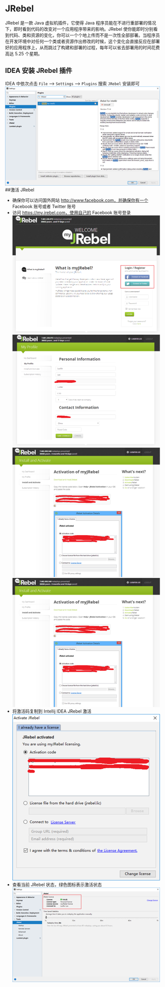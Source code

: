 # JRebel
JRebel 是一款 Java 虚拟机插件，它使得 Java 程序员能在不进行重部署的情况下，即时看到代码的改变对一个应用程序带来的影响。JRebel 使你能即时分别看到代码、类和资源的变化，你可以一个个地上传而不是一次性全部部署。当程序员在开发环境中对任何一个类或者资源作出修改的时候，这个变化会直接反应在部署好的应用程序上，从而跳过了构建和部署的过程，每年可以省去部署用的时间花费高达 5.25 个星期。

## IDEA 安装 JRebel 插件
IDEA 中依次点击 `File` --> `Settings` --> `Plugins` 搜索 `JRebel` 安装即可
![激活页面](../../../static/zh/java/tools/62-001.png)
##激活 JRebel
- 确保你可以访问国外网站 http://www.facebook.com，并确保你有一个 Facebook 账号或者 Twitter 账号
- 访问 https://my.jrebel.com，使用自己的 Facebook 账号登录
![激活页面](../../../static/zh/java/tools/62-002.png)
![激活页面](../../../static/zh/java/tools/62-003.png)
![激活页面](../../../static/zh/java/tools/62-004.png)
![激活页面](../../../static/zh/java/tools/62-005.png)
- 将激活码复制到 Intellij IDEA JRebel 激活
![激活页面](../../../static/zh/java/tools/62-006.png)
- 查看当前 JRebel 状态，绿色图标表示激活状态
![激活状态](../../../static/zh/java/tools/62-007.png)
